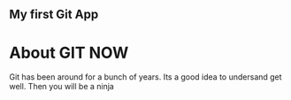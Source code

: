 My first Git App 
---


# About GIT NOW

Git has been around for a bunch of years. Its a good idea to undersand get well. Then you will be a ninja

